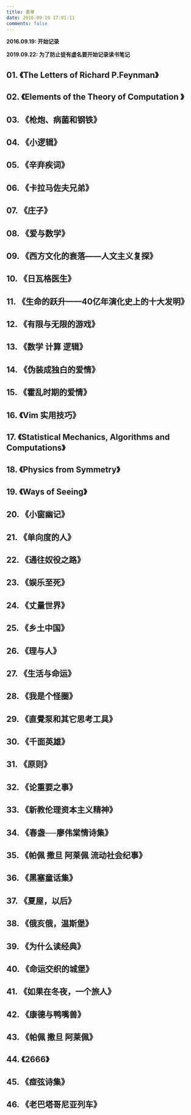 ```yaml
---
title: 書單
date: 2016-09-19 17:01:11
comments: false
---
```


**2016.09.19: 开始记录**

**2019.09.22: 为了防止徒有虚名要开始记录读书笔记**

## 01. 《The Letters of Richard P.Feynman》

## 02. 《Elements of the Theory of Computation 》

## 03. 《枪炮、病菌和钢铁》

## 04. 《小逻辑》

## 05. 《辛弃疾词》

## 06. 《卡拉马佐夫兄弟》

## 07. 《庄子》

## 08. 《爱与数学》

## 09. 《西方文化的衰落——人文主义复探》

## 10. 《日瓦格医生》

## 11. 《生命的跃升——40亿年演化史上的十大发明》

## 12. 《有限与无限的游戏》

## 13. 《数学 计算 逻辑》

## 14. 《伪装成独白的爱情》

## 15. 《霍乱时期的爱情》

## 16. 《Vim 实用技巧》

## 17. 《Statistical Mechanics, Algorithms and Computations》

## 18. 《Physics from Symmetry》

## 19. 《Ways of Seeing》

## 20. 《小窗幽记》

## 21. 《单向度的人》

## 22. 《通往奴役之路》

## 23. 《娱乐至死》

## 24. 《丈量世界》

## 25. 《乡土中国》

## 26. 《理与人》

## 27. 《生活与命运》

## 28. 《我是个怪圈》

## 29. 《直覺泵和其它思考工具》

## 30. 《千面英雄》

## 31. 《原则》

## 32. 《论重要之事》

## 33. 《新教伦理资本主义精神》

## 34. 《春盏──廖伟棠情诗集》

## 35. 《帕佩 撒旦 阿莱佩 流动社会纪事》

## 36. 《黑塞童话集》

## 37. 《夏屋，以后》

## 38. 《俄亥俄，温斯堡》

## 39. 《为什么读经典》

## 40. 《命运交织的城堡》

## 41. 《如果在冬夜，一个旅人》

## 42. 《康德与鸭嘴兽》

## 43. 《帕佩 撒旦 阿莱佩》

## 44. 《2666》

## 45. 《痖弦诗集》

## 46. 《老巴塔哥尼亚列车》
